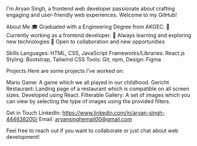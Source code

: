 I'm Aryan Singh, a frontend web developer passionate about crafting engaging and user-friendly web experiences. Welcome to my GitHub!

About Me
🎓 Graduated with a Engineering Degree from AKGEC.
💼 Currently working as a frontend developer.
🌱 Always learning and exploring new technologies
💬 Open to collaboration and new opportunities

Skills
Languages: HTML, CSS, JavaScript
Frameworks/Libraries: React.js
Styling: Bootstrap, Tailwind CSS
Tools: Git, npm,
Design: Figma

Projects
Here are some projects I've worked on:

Mario Game: A game which we all played in our childhood.
Gericht Restaurant: Landing page of a restaurant which is compatible on all screen sizes. Developed using React.
Filterable Gallery: A set of images which you can view by selecting the type of images using the provided filters.

Get in Touch
LinkedIn: https://www.linkedin.com/in/aryan-singh-444638200/
Email: aryansinghemail00@gmail.com

Feel free to reach out if you want to collaborate or just chat about web development!
